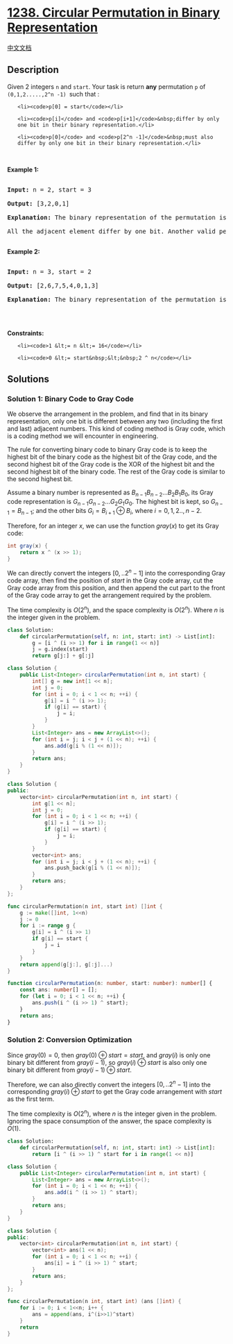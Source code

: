 # [1238. Circular Permutation in Binary Representation](https://leetcode.com/problems/circular-permutation-in-binary-representation)

[中文文档](./solution/1200-1299/1238.Circular%20Permutation%20in%20Binary%20Representation/README.md)

<!-- tags:Bit Manipulation,Math,Backtracking -->

## Description

<p>Given 2 integers <code>n</code> and <code>start</code>. Your task is return <strong>any</strong> permutation <code>p</code>&nbsp;of <code>(0,1,2.....,2^n -1) </code>such that :</p>

<ul>

    <li><code>p[0] = start</code></li>

    <li><code>p[i]</code> and <code>p[i+1]</code>&nbsp;differ by only one bit in their binary representation.</li>

    <li><code>p[0]</code> and <code>p[2^n -1]</code>&nbsp;must also differ by only one bit in their binary representation.</li>

</ul>

<p>&nbsp;</p>

<p><strong class="example">Example 1:</strong></p>

<pre>

<strong>Input:</strong> n = 2, start = 3

<strong>Output:</strong> [3,2,0,1]

<strong>Explanation:</strong> The binary representation of the permutation is (11,10,00,01). 

All the adjacent element differ by one bit. Another valid permutation is [3,1,0,2]

</pre>

<p><strong class="example">Example 2:</strong></p>

<pre>

<strong>Input:</strong> n = 3, start = 2

<strong>Output:</strong> [2,6,7,5,4,0,1,3]

<strong>Explanation:</strong> The binary representation of the permutation is (010,110,111,101,100,000,001,011).

</pre>

<p>&nbsp;</p>

<p><strong>Constraints:</strong></p>

<ul>

    <li><code>1 &lt;= n &lt;= 16</code></li>

    <li><code>0 &lt;= start&nbsp;&lt;&nbsp;2 ^ n</code></li>

</ul>

## Solutions

### Solution 1: Binary Code to Gray Code

We observe the arrangement in the problem, and find that in its binary representation, only one bit is different between any two (including the first and last) adjacent numbers. This kind of coding method is Gray code, which is a coding method we will encounter in engineering.

The rule for converting binary code to binary Gray code is to keep the highest bit of the binary code as the highest bit of the Gray code, and the second highest bit of the Gray code is the XOR of the highest bit and the second highest bit of the binary code. The rest of the Gray code is similar to the second highest bit.

Assume a binary number is represented as $B_{n-1}B_{n-2}...B_2B_1B_0$, its Gray code representation is $G_{n-1}G_{n-2}...G_2G_1G_0$. The highest bit is kept, so $G_{n-1} = B_{n-1}$; and the other bits $G_i = B_{i+1} \oplus B_{i}$, where $i=0,1,2..,n-2$.

Therefore, for an integer $x$, we can use the function $gray(x)$ to get its Gray code:

```java
int gray(x) {
    return x ^ (x >> 1);
}
```

We can directly convert the integers $[0,..2^n - 1]$ into the corresponding Gray code array, then find the position of $start$ in the Gray code array, cut the Gray code array from this position, and then append the cut part to the front of the Gray code array to get the arrangement required by the problem.

The time complexity is $O(2^n)$, and the space complexity is $O(2^n)$. Where $n$ is the integer given in the problem.

<!-- tabs:start -->

```python
class Solution:
    def circularPermutation(self, n: int, start: int) -> List[int]:
        g = [i ^ (i >> 1) for i in range(1 << n)]
        j = g.index(start)
        return g[j:] + g[:j]
```

```java
class Solution {
    public List<Integer> circularPermutation(int n, int start) {
        int[] g = new int[1 << n];
        int j = 0;
        for (int i = 0; i < 1 << n; ++i) {
            g[i] = i ^ (i >> 1);
            if (g[i] == start) {
                j = i;
            }
        }
        List<Integer> ans = new ArrayList<>();
        for (int i = j; i < j + (1 << n); ++i) {
            ans.add(g[i % (1 << n)]);
        }
        return ans;
    }
}
```

```cpp
class Solution {
public:
    vector<int> circularPermutation(int n, int start) {
        int g[1 << n];
        int j = 0;
        for (int i = 0; i < 1 << n; ++i) {
            g[i] = i ^ (i >> 1);
            if (g[i] == start) {
                j = i;
            }
        }
        vector<int> ans;
        for (int i = j; i < j + (1 << n); ++i) {
            ans.push_back(g[i % (1 << n)]);
        }
        return ans;
    }
};
```

```go
func circularPermutation(n int, start int) []int {
	g := make([]int, 1<<n)
	j := 0
	for i := range g {
		g[i] = i ^ (i >> 1)
		if g[i] == start {
			j = i
		}
	}
	return append(g[j:], g[:j]...)
}
```

```ts
function circularPermutation(n: number, start: number): number[] {
    const ans: number[] = [];
    for (let i = 0; i < 1 << n; ++i) {
        ans.push(i ^ (i >> 1) ^ start);
    }
    return ans;
}
```

<!-- tabs:end -->

### Solution 2: Conversion Optimization

Since $gray(0) = 0$, then $gray(0) \oplus start = start$, and $gray(i)$ is only one binary bit different from $gray(i-1)$, so $gray(i) \oplus start$ is also only one binary bit different from $gray(i-1) \oplus start$.

Therefore, we can also directly convert the integers $[0,..2^n - 1]$ into the corresponding $gray(i) \oplus start$ to get the Gray code arrangement with $start$ as the first term.

The time complexity is $O(2^n)$, where $n$ is the integer given in the problem. Ignoring the space consumption of the answer, the space complexity is $O(1)$.

<!-- tabs:start -->

```python
class Solution:
    def circularPermutation(self, n: int, start: int) -> List[int]:
        return [i ^ (i >> 1) ^ start for i in range(1 << n)]
```

```java
class Solution {
    public List<Integer> circularPermutation(int n, int start) {
        List<Integer> ans = new ArrayList<>();
        for (int i = 0; i < 1 << n; ++i) {
            ans.add(i ^ (i >> 1) ^ start);
        }
        return ans;
    }
}
```

```cpp
class Solution {
public:
    vector<int> circularPermutation(int n, int start) {
        vector<int> ans(1 << n);
        for (int i = 0; i < 1 << n; ++i) {
            ans[i] = i ^ (i >> 1) ^ start;
        }
        return ans;
    }
};
```

```go
func circularPermutation(n int, start int) (ans []int) {
	for i := 0; i < 1<<n; i++ {
		ans = append(ans, i^(i>>1)^start)
	}
	return
}
```

<!-- tabs:end -->

<!-- end -->
